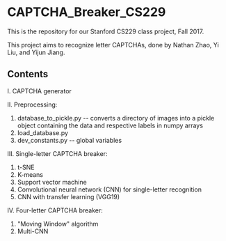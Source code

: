 # CAPTCHA_Breaker_CS229
This is the repository for our Stanford CS229 class project, Fall 2017.

This project aims to recognize letter CAPTCHAs, done by Nathan Zhao, Yi Liu, and Yijun Jiang.

## Contents
I. CAPTCHA generator

II. Preprocessing:
1. database_to_pickle.py -- converts a directory of images into a pickle object containing the data and respective labels in numpy arrays
2. load_database.py
3. dev_constants.py -- global variables


III. Single-letter CAPTCHA breaker:
1. t-SNE
2. K-means
3. Support vector machine
4. Convolutional neural network (CNN) for single-letter recognition
5. CNN with transfer learning (VGG19)

IV. Four-letter CAPTCHA breaker:
1. "Moving Window" algorithm
2. Multi-CNN
